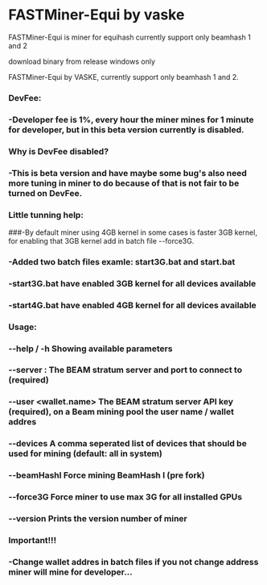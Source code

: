 # FASTMiner-Equi by vaske

FASTMiner-Equi is miner for equihash currently support only beamhash 1 and 2

download binary from release windows only

FASTMiner-Equi by VASKE, currently support only beamhash 1 and 2.

### DevFee:
### -Developer fee is 1%, every hour the miner mines for 1 minute for developer, but in this beta version currently is disabled.

### Why is DevFee disabled?
### -This is beta version and have maybe some bug's also need more tuning in miner to do because of that is not fair to be turned on DevFee.

### Little tunning help:
###-By default miner using 4GB kernel in some cases is faster 3GB kernel, for enabling that 3GB kernel add in batch file --force3G.

### -Added two batch files examle: start3G.bat and start.bat
### -start3G.bat have enabled 3GB kernel for all devices available
### -start4G.bat have enabled 4GB kernel for all devices available 

### Usage:

### --help / -h  			Showing available parameters
### --server <server>:<port>	The BEAM stratum server and port to connect to (required)
### --user <wallet.name>		The BEAM stratum server API key (required), on a Beam mining pool the user name / wallet addres
### --devices <numbers>		A comma seperated list of devices that should be used for mining (default: all in system)
### --beamHashI			Force mining BeamHash I (pre fork)
### --force3G			Force miner to use max 3G for all installed GPUs
### --version			Prints the version number of miner

### Important!!!
### -Change wallet addres in batch files if you not change address miner will mine for developer...
